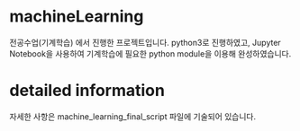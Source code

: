 # machineLearning
전공수업(기계학습) 에서 진행한 프로젝트입니다. 
python3로 진행하였고, Jupyter Notebook을 사용하여 기계학습에 필요한 python module을 이용해 완성하였습니다.

# detailed information
자세한 사항은 machine_learning_final_script 파일에 기술되어 있습니다.

